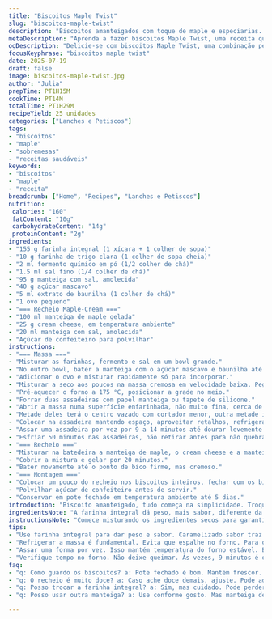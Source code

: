 ```yaml
---
title: "Biscoitos Maple Twist"
slug: "biscoitos-maple-twist"
description: "Biscoitos amanteigados com toque de maple e especiarias. Massa simples, com farinha integral e açúcar mascavo substituindo alguns ingredientes, para textura mais densa e sabor levemente caramelizado. Recheio com cream cheese e maple, diferente do creme só de manteiga tradicional. Forno pré-aquecido a 175°C; biscoitos assados por 9-14 minutos até dourar levemente bordas. Recheados após esfriar, com açúcar de confeiteiro polvilhado por cima. Rendimento aproximado de 25 unidades. Receita vegetariana, sem lactose com ingredientes adaptados e sem castanhas."
metaDescription: "Aprenda a fazer biscoitos Maple Twist, uma receita que combina sabores intensos e textura única com um toque especial de maple"
ogDescription: "Delicie-se com biscoitos Maple Twist, uma combinação perfeita entre canadense e brasileiro que traz recheio cremoso e crocância deliciosa"
focusKeyphrase: "biscoitos maple twist"
date: 2025-07-19
draft: false
image: biscoitos-maple-twist.jpg
author: "Julia"
prepTime: PT1H15M
cookTime: PT14M
totalTime: PT1H29M
recipeYield: 25 unidades
categories: ["Lanches e Petiscos"]
tags:
- "biscoitos"
- "maple"
- "sobremesas"
- "receitas saudáveis"
keywords:
- "biscoitos"
- "maple"
- "receita"
breadcrumb: ["Home", "Recipes", "Lanches e Petiscos"]
nutrition: 
 calories: "160"
 fatContent: "10g"
 carbohydrateContent: "14g"
 proteinContent: "2g"
ingredients:
- "155 g farinha integral (1 xícara + 1 colher de sopa)"
- "10 g farinha de trigo clara (1 colher de sopa cheia)"
- "2 ml fermento químico em pó (1/2 colher de chá)"
- "1.5 ml sal fino (1/4 colher de chá)"
- "95 g manteiga com sal, amolecida"
- "40 g açúcar mascavo"
- "5 ml extrato de baunilha (1 colher de chá)"
- "1 ovo pequeno"
- "=== Recheio Maple-Cream ==="
- "100 ml manteiga de maple gelada"
- "25 g cream cheese, em temperatura ambiente"
- "20 ml manteiga com sal, amolecida"
- "Açúcar de confeiteiro para polvilhar"
instructions:
- "=== Massa ==="
- "Misturar as farinhas, fermento e sal em um bowl grande."
- "No outro bowl, bater a manteiga com o açúcar mascavo e baunilha até formar um creme leve, em batedeira ou à mão."
- "Adicionar o ovo e misturar rapidamente só para incorporar."
- "Misturar a seco aos poucos na massa cremosa em velocidade baixa. Pegar a massa com as mãos e formar um disco. Embrulhar em filme plástico e levar para gelar por 65 minutos."
- "Pré-aquecer o forno a 175 °C, posicionar a grade no meio."
- "Forrar duas assadeiras com papel manteiga ou tapete de silicone."
- "Abrir a massa numa superfície enfarinhada, não muito fina, cerca de 4 mm, cortar com cortador redondo de 4 cm."
- "Metade deles terá o centro vazado com cortador menor, outra metade inteira."
- "Colocar na assadeira mantendo espaço, aproveitar retalhos, refrigerar 10 minutos."
- "Assar uma assadeira por vez por 9 a 14 minutos até dourar levemente as bordas."
- "Esfriar 50 minutos nas assadeiras, não retirar antes para não quebrar."
- "=== Recheio ==="
- "Misturar na batedeira a manteiga de maple, o cream cheese e a manteiga até clarear e ficar cremoso, cerca de 2-3 minutos."
- "Cobrir a mistura e gelar por 20 minutos."
- "Bater novamente até o ponto de bico firme, mas cremoso."
- "=== Montagem ==="
- "Colocar um pouco do recheio nos biscoitos inteiros, fechar com os biscoitos com buraco."
- "Polvilhar açúcar de confeiteiro antes de servir."
- "Conservar em pote fechado em temperatura ambiente até 5 dias."
introduction: "Biscoito amanteigado, tudo começa na simplicidade. Troque parte da farinha branca por integral para textura mais rústica. Açúcar mascavo traz aquele sabor terroso, quase melado. Clara impressão canadense, o maple permanece, mas ladeira para sabores mais arredondados. O recheio deixa o doce não só pegajoso, mas com certa cremosidade do cream cheese, trazendo frescor. Massa fina, crocante nos cantos, macia no meio, e o buraco central revela o recheio com charme. Esquenta pouco no forno, cheira a baunilha e açúcar queimado. Espirra açúcar de confeiteiro para aquela carinha das festas. Fácil, mas não banal. Meio rústico, meio sofisticado. Começa com ingredientes simples, termina em sanduíche doce, maple para dar jeito."
ingredientsNote: "A farinha integral dá peso, mais sabor, diferente da farinha usual; funciona para quem gosta do toque levemente amargo, saudável. O açúcar mascavo é substituto do açúcar de maple puro — adoça, mas deixa sabor menos floral, mais caramelizado. Cream cheese no recheio muda a textura, permite suavizar a doçura pura da manteiga de maple. Manteiga com sal usável, a escolha pelo sal realça sabores, indica equilíbrio entre o doce e o salgado do biscoito. O ovo pequeno deixa a massa mais firme, evita que quebre e mantém elasticidade. Atenção para a manteiga de maple amolecer só o suficiente, não deixe líquida para não bagunçar o ponto. Açúcar de confeiteiro apenas na finalização, não antes, evita derretimento na massa quente. Refrigeração ajuda a firmar a massa, evitar que espalhe demais no forno. As medidas foram ajustadas para reduzir a doçura e equivaler a porções menores com sabor mais intenso."
instructionsNote: "Comece misturando os ingredientes secos para garantir homogeneidade antes de incorporar à parte cremosa. A manteiga e o açúcar devem ser batidos até que a massa fique aerada — não pule essa etapa para não ficar denso demais. O ovo entra para dar liga, mas não bater em excesso depois, senão a massa fica elástica demais. Abrir a massa com espessura uniforme, para garantir cozimento igual, o corte deve ser firme. Cortadores menores nos biscoitos com furo para formar uma janela do recheio depois. O descanso na geladeira, tanto da massa quanto do recheio, é fundamental — dá tempo deles firmarem, evita que escorra ao assar ou rechear. Assar um tabuleiro por vez para não alterar temperatura do forno, que deve ser média. Esfriar os biscoitos nas próprias formas evita que quebrem pela fragilidade da massa fina. O recheio deve estar firme antes de montar, para não escorrer e para fácil manipulação com saco de confeitar. Fechar com cuidado para não esmagar o recheio. O açúcar de confeiteiro só no final para manter aparência bonita e não ficar grudando."
tips:
- "Use farinha integral para dar peso e sabor. Caramelizado sabor traz açúcar mascavo. Não pule a etapa de bater manteiga até aerar. Isso ajuda. Ovo não deve ser batido demais. Senão a massa fica dura. Abrir massa de forma uniforme. Garante cozimento perfeito. Cortadores firmes, cortem bem. Se não, risco de quebrar."
- "Refrigerar a massa é fundamental. Evita que espalhe no forno. Para o recheio, a manteiga de maple precisa estar gelada. Assim, ajuda a manter ponto firme. Montagem precisa ser cuidadosa. Biscoitos não podem grudar. Açúcar de confeiteiro na finalização. Isso garante apresentação bonita. Armazenar em pote fechado, controle de umidade é chave."
- "Assar uma forma por vez. Isso mantém temperatura do forno estável. Biscoitos precisam esfriar na própria forma. Para não quebrar. Misturar ingredientes secos antes é essencial. Isso previne grumos na massa. Velocidade baixa na batedeira na hora de misturar tudo. Ajuda a manter leveza. Não deixar recheio muito mole, isso estraga."
- "Verifique tempo no forno. Não deixe queimar. Às vezes, 9 minutos é o ideal. Outros, pode precisar de até 14 minutos. Fique atento ao dourar das bordas. Para não perder textura. Servir com frutas frescas como acompanhamento. Isso balanceia o doce. A escolha de cortadores faz a diferença. Pneus com buracos revelam recheio. É mais charme na apresentação."
faq:
- "q: Como guardo os biscoitos? a: Pote fechado é bom. Mantém frescor. Temperatura ambiente é OK. Não pode umidade. Dura até 5 dias assim. Às vezes, refrigeração ajuda também. Mas não é sempre preciso."
- "q: O recheio é muito doce? a: Caso ache doce demais, ajuste. Pode adicionar mais cream cheese. Isso diminui a intensidade do maple. Cortar um pouco da qualidade de manteiga de maple pode equilibrar."
- "q: Posso trocar a farinha integral? a: Sim, mas cuidado. Pode perder textura. Mistura com um pouco de branquinha ajuda. Não misture muito, para não afetar a receita."
- "q: Posso usar outra manteiga? a: Use conforme gosto. Mas manteiga de maple é especial. Pode ser que não tenha o mesmo efeito. Pode adaptar, mas a original faz a diferença."

---
```

